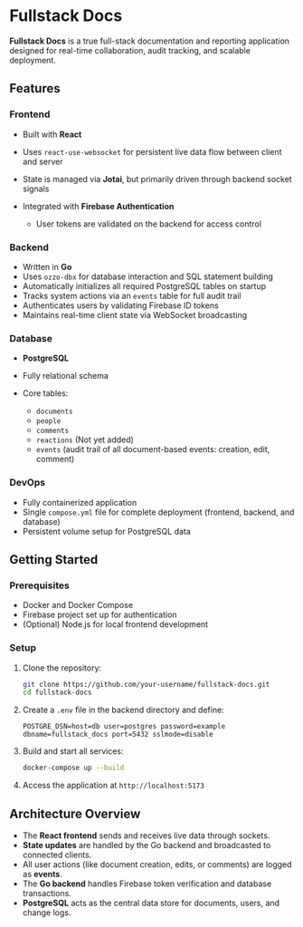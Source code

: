 # Fullstack Docs

**Fullstack Docs** is a true full-stack documentation and reporting application designed for real-time collaboration, audit tracking, and scalable deployment.

## Features

### Frontend

- Built with **React**
- Uses `react-use-websocket` for persistent live data flow between client and server
- State is managed via **Jotai**, but primarily driven through backend socket signals
- Integrated with **Firebase Authentication**

  - User tokens are validated on the backend for access control

### Backend

- Written in **Go**
- Uses `ozzo-dbx` for database interaction and SQL statement building
- Automatically initializes all required PostgreSQL tables on startup
- Tracks system actions via an `events` table for full audit trail
- Authenticates users by validating Firebase ID tokens
- Maintains real-time client state via WebSocket broadcasting

### Database

- **PostgreSQL**
- Fully relational schema
- Core tables:

  - `documents`
  - `people`
  - `comments`
  - `reactions` (Not yet added)
  - `events` (audit trail of all document-based events: creation, edit, comment)

### DevOps

- Fully containerized application
- Single `compose.yml` file for complete deployment (frontend, backend, and database)
- Persistent volume setup for PostgreSQL data

## Getting Started

### Prerequisites

- Docker and Docker Compose
- Firebase project set up for authentication
- (Optional) Node.js for local frontend development

### Setup

1. Clone the repository:

   ```bash
   git clone https://github.com/your-username/fullstack-docs.git
   cd fullstack-docs
   ```

2. Create a `.env` file in the backend directory and define:

   ```env
   POSTGRE_DSN=host=db user=postgres password=example dbname=fullstack_docs port=5432 sslmode=disable
   ```

3. Build and start all services:

   ```bash
   docker-compose up --build
   ```

4. Access the application at `http://localhost:5173`

## Architecture Overview

- The **React frontend** sends and receives live data through sockets.
- **State updates** are handled by the Go backend and broadcasted to connected clients.
- All user actions (like document creation, edits, or comments) are logged as **events**.
- The **Go backend** handles Firebase token verification and database transactions.
- **PostgreSQL** acts as the central data store for documents, users, and change logs.
